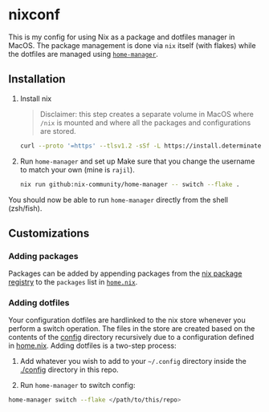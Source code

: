 # nixconf

This is my config for using Nix as a package and dotfiles manager in MacOS. The
package management is done via `nix` itself (with flakes) while the dotfiles are
managed using [`home-manager`](https://github.com/nix-community/home-manager).

## Installation

1. Install nix

   > Disclaimer: this step creates a separate volume in MacOS where `/nix` is
   > mounted and where all the packages and configurations are stored.

   ```bash
   curl --proto '=https' --tlsv1.2 -sSf -L https://install.determinate.systems/nix | sh -s -- install
   ```

2. Run `home-manager` and set up
   Make sure that you change the username to match your own (mine is `rajil`).

   ```bash
   nix run github:nix-community/home-manager -- switch --flake .
   ```

You should now be able to run `home-manager` directly from the shell (zsh/fish).

## Customizations

### Adding packages

Packages can be added by appending packages from the [nix package registry](https://search.nixos.org/packages)
to the `packages` list in [`home.nix`](./home.nix).

### Adding dotfiles

Your configuration dotfiles are hardlinked to the nix store whenever you perform
a switch operation. The files in the store are created based on the contents of
the [config](./config) directory recursively due to a configuration defined in
[home.nix](./home.nix). Adding dotfiles is a two-step process:

1. Add whatever you wish to add to your `~/.config` directory inside the
   [./config](./config) directory in this repo.

2. Run `home-manager` to switch config:

```bash
home-manager switch --flake </path/to/this/repo>
```
